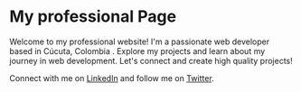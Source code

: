 # My professional Page
Welcome to my professional website! I'm a passionate web developer based in Cúcuta, Colombia . Explore my projects and learn about my journey in web development. Let's connect and create high quality projects!

Connect with me on [LinkedIn](https://www.linkedin.com/in/andres-cs/) and follow me on [Twitter](https://twitter.com/Andrescasa_Dev).


